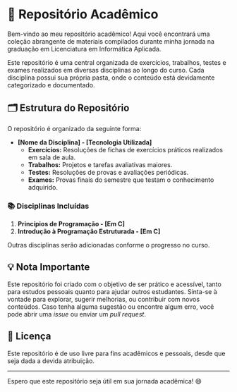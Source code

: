 # 🎯 Repositório Acadêmico

Bem-vindo ao meu repositório acadêmico! Aqui você encontrará uma coleção abrangente de materiais compilados durante minha jornada na graduação em Licenciatura em Informática Aplicada.

Este repositório é uma central organizada de exercícios, trabalhos, testes e exames realizados em diversas disciplinas ao longo do curso. Cada disciplina possui sua própria pasta, onde o conteúdo está devidamente categorizado e documentado.

## 🗂️ Estrutura do Repositório

O repositório é organizado da seguinte forma:

- **[Nome da Disciplina] - [Tecnologia Utilizada]**
  - **Exercícios:** Resoluções de fichas de exercícios práticos realizados em sala de aula.
  - **Trabalhos:** Projetos e tarefas avaliativas maiores.
  - **Testes:** Resoluções de provas e avaliações periódicas.
  - **Exames:** Provas finais do semestre que testam o conhecimento adquirido.

### 📚 Disciplinas Incluídas 

1. **Princípios de Programação - [Em C]**
2. **Introdução à Programação Estruturada - [Em C]**

Outras disciplinas serão adicionadas conforme o progresso no curso.

## 💡 Nota Importante

Este repositório foi criado com o objetivo de ser prático e acessível, tanto para estudos pessoais quanto para ajudar outros estudantes. Sinta-se à vontade para explorar, sugerir melhorias, ou contribuir com novos conteúdos. Caso tenha alguma sugestão ou encontre algum erro, você pode abrir uma *issue* ou enviar um *pull request*.

## 📢 Licença

Este repositório é de uso livre para fins acadêmicos e pessoais, desde que seja dada a devida atribuição.

---

Espero que este repositório seja útil em sua jornada acadêmica! 😄


